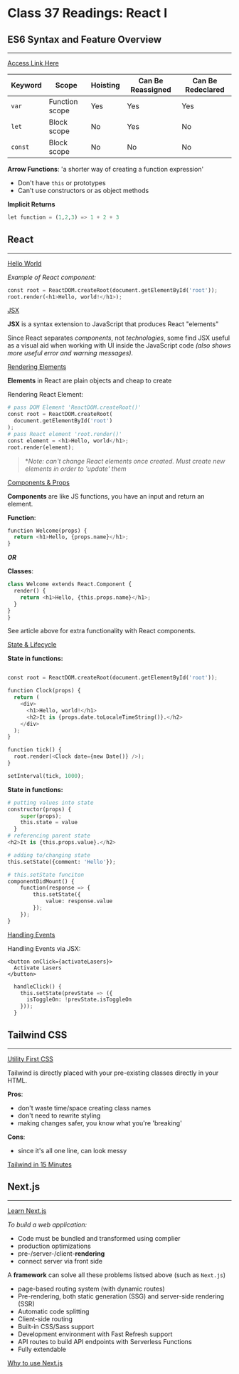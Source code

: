 # Class 37 Readings: React I

## ES6 Syntax and Feature Overview

___
[Access Link Here](https://www.taniarascia.com/es6-syntax-and-feature-overview/)



| Keyword	|   Scope   |	Hoisting    |	Can Be Reassigned	|   Can Be Redeclared   |
| ------ | ----- | ----- | ------ | -----|
| `var` |	Function scope |	Yes |	Yes |	Yes
| `let`	| Block scope |	No |	Yes |	No
| `const` |	Block scope |	No |	No |	No

**Arrow Functions**: 'a shorter way of creating a function expression'

- Don't have `this` or prototypes
- Can't use constructors or as object methods

**Implicit Returns**

```python
let function = (1,2,3) => 1 + 2 + 3 
``` 

## React

___
[Hello World](https://reactjs.org/docs/hello-world.html)

*Example of React component:*

```python
const root = ReactDOM.createRoot(document.getElementById('root'));
root.render(<h1>Hello, world!</h1>);
```

[JSX](https://reactjs.org/docs/introducing-jsx.html)

**JSX** is a syntax extension to JavaScript that produces React "elements"

Since React separates *components*, not *technologies*, some find JSX useful as a visual aid when working with UI inside the JavaScript code *(also shows more useful error and warning messages).*

[Rendering Elements](https://reactjs.org/docs/rendering-elements.html)

**Elements** in React are plain objects and cheap to create

Rendering React Element:

```python 
# pass DOM Element 'ReactDOM.createRoot()'
const root = ReactDOM.createRoot(
  document.getElementById('root')
);
# pass React element 'root.render()'
const element = <h1>Hello, world</h1>;
root.render(element);
```

> **Note: can't change React elements once created. Must create new elements in order to 'update' them*

[Components & Props](https://reactjs.org/docs/components-and-props.html)

**Components** are like JS functions, you have an input and return an element.

**Function**:

```python
function Welcome(props) {
  return <h1>Hello, {props.name}</h1>;
}
```

***OR***

**Classes**:

```python
class Welcome extends React.Component {
  render() {
    return <h1>Hello, {this.props.name}</h1>;
  }
}
}
```

See article above for extra functionality with React components.  

[State & Lifecycle](https://reactjs.org/docs/state-and-lifecycle.html)

**State in functions:**

```python

const root = ReactDOM.createRoot(document.getElementById('root'));

function Clock(props) {
  return (
    <div>
      <h1>Hello, world!</h1>
      <h2>It is {props.date.toLocaleTimeString()}.</h2>
    </div>
  );
}

function tick() {
  root.render(<Clock date={new Date()} />);
}

setInterval(tick, 1000);
```

**State in functions:**
```python
# putting values into state
constructor(props) {
    super(props);
    this.state = value
  }
# referencing parent state
<h2>It is {this.props.value}.</h2>

# adding to/changing state
this.setState({comment: 'Hello'});

# this.setState funciton
componentDidMount() {
    function(response => {
        this.setState({
            value: response.value
        });
    });
}
```

[Handling Events](https://reactjs.org/docs/handling-events.html)

Handling Events via JSX:

```ptyhon
<button onClick={activateLasers}>
  Activate Lasers
</button>
```

```python
  handleClick() {
    this.setState(prevState => ({
      isToggleOn: !prevState.isToggleOn
    }));
  }
```

## Tailwind CSS  

___

[Utility First CSS](https://tailwindcss.com/docs/utility-first)

Tailwind is directly placed with your pre-existing classes directly in your HTML.  

**Pros**:

- don't waste time/space creating class names
- don't need to rewrite styling
- making changes safer, you know what you're 'breaking'

**Cons**: 

- since it's all one line, can look messy

[Tailwind in 15 Minutes](https://www.youtube.com/watch?v=6zIuAyLZPH0)

## Next.js  

___

[Learn Next.js](https://nextjs.org/learn/basics/create-nextjs-app)

*To build a web application:*

- Code must be bundled and transformed using complier
- production optimizations
- pre-/server-/client-**rendering**
- connect server via front side

A **framework** can solve all these problems listsed above (such as `Next.js`)

- page-based routing system (with dynamic routes)
- Pre-rendering, both static generation (SSG) and server-side rendering (SSR)  
- Automatic code splitting 
- Client-side routing 
- Built-in CSS/Sass support
- Development environment with Fast Refresh support
- API routes to build API endpoints with Serverless Functions
- Fully extendable

[Why to use Next.js](https://www.youtube.com/watch?v=rtgbaKBhdkk)



